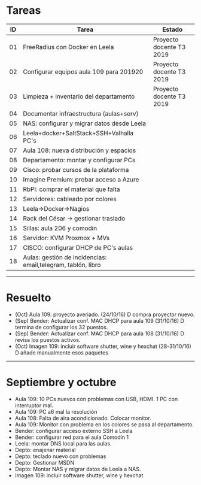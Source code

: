 
# Tareas

| ID | Tarea                                      | Estado |
| -- | ------------------------------------------ | ------------------------ |
| 01 | FreeRadius con Docker en Leela             | Proyecto docente T3 2019 |
| 02 | Configurar equipos aula 109 para 201920    | Proyecto docente T3 2019 |
| 03 | Limpieza + inventario del departamento     | Proyecto docente T3 2019 |
| 04 | Documentar infraestructura (aulas+serv)    | |
| 05 | NAS: configurar y migrar datos desde Leela ||
| 06 | Leela+docker+SaltStack+SSH+Valhalla PC's   ||
| 07 | Aula 108: nueva distribución y espacios    ||
| 08 | Departamento: montar y configurar PCs      ||
| 09 | Cisco: probar cursos de la plataforma      ||
| 10 | Imagine Premium: probar acceso a Azure     ||
| 11 | RbPI: comprar el material que falta        ||
| 12 | Servidores: cableado por colores           ||
| 13 | Leela->Docker->Nagios                      ||
| 14 | Rack del César -> gestionar traslado       ||
| 15 | Sillas: aula 206 y comodín ||
| 16 | Servidor: KVM Proxmox + MVs ||
| 17 | CISCO: configurar DHCP de PC's aulas ||
| 18 | Aulas: gestión de incidencias: email,telegram, tablón, libro ||

---

# Resuelto
* (Oct) Aula 109: proyecto averiado. (24/10/16) D compra proyector nuevo.
* (Sep) Bender: Actualizar conf. MAC DHCP para aula 109 (31/10/16) D termina de configurar los 32 puestos.
* (Sep) Bender: Actualizar conf. MAC DHCP para aula 108 (31/10/16) D revisa los puestos activos.
* (Oct) Imagen 109: incluir software shutter, wine y hexchat (28-31/10/16) D añade manualmente esos paquetes

---

# Septiembre y octubre
* Aula 109: 10 PCs nuevos con problemas con USB, HDMI. 1 PC con interruptor mal.
* Aula 109: PC a6 mal la resolución
* Aula 108: Falta de aira acondicionado. Colocar monitor.
* Aula 109: Monitor con problema en los colores se pasa al departamento.
* Bender: configurar acceso externo SSH a Leela
* Bender: configurar red para el aula Comodín 1
* Leela: montar DNS local para las aulas.
* Depto: enajenar material
* Depto: teclado nuevo con problemas
* Depto: Gestionar MSDN
* Depto: Montar NAS y migrar datos de Leela a NAS.
* Imagen 109: incluir software shutter, wine y hexchat
